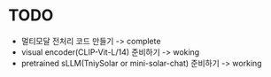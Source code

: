 # TODO
  - 멀티모달 전처리 코드 만들기 -> complete
  - visual encoder(CLIP-Vit-L/14) 준비하기 -> woking
  - pretrained sLLM(TniySolar or mini-solar-chat) 준비하기 -> working
